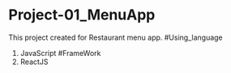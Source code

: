 # Project-01_MenuApp
This project created for Restaurant menu app. 
#Using_language 
  1. JavaScript
#FrameWork 
  3. ReactJS

